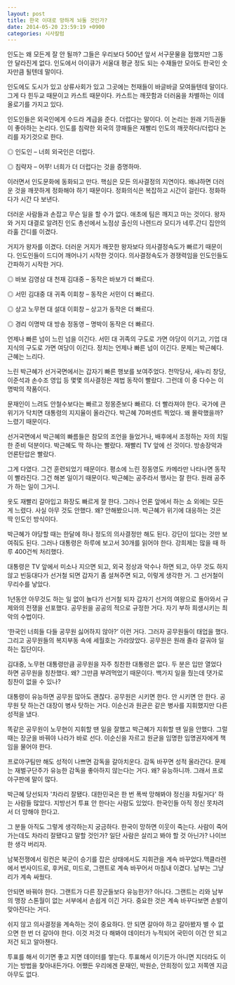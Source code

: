 ```yaml
---
layout: post
title: 한국 이대로 망하게 놔둘 것인가?
date: 2014-05-20 23:59:19 +0900
categories: 시사칼럼
---
```

인도는 왜 모든게 잘 안 될까? 그들은 우리보다 500년 앞서 서구문물을 접했지만 그동안 달라진게 없다. 인도에서 아이큐가 서울대 평균 정도 되는 수재들만 모아도 한국인 숫자만큼 될텐데 말이다. 

  


인도에도 도시가 있고 상류사회가 있고 그곳에는 천재들이 바글바글 모여들텐데 말이다. 그게 다 힌두교 때문이고 카스트 때문이다. 카스트는 깨끗함과 더러움을 차별하는 이데올로기를 가지고 있다. 

  


인도인들은 외국인에게 수드라 계급을 준다. 더럽다는 말이다. 이 논리는 원래 기득권들이 좋아하는 논리다. 인도를 침략한 외국의 깡패들은 재빨리 인도의 깨끗하다/더럽다 논리를 자기것으로 한다. 

  


◎ 인도인 – 너희 외국인은 더럽다.   
      
◎ 침략자 – 어쭈! 너희가 더 더럽다는 것을 증명하마. 

  


이러면서 인도문화에 동화되고 만다. 핵심은 모든 의사결정의 지연이다. 왜냐하면 더러운 것을 깨끗하게 정화해야 하기 때문이다. 정화의식은 복잡하고 시간이 걸린다. 정화하다가 시간 다 보낸다. 

  


더러운 사람들과 손잡고 무슨 일을 할 수가 없다. 애초에 팀은 깨지고 마는 것이다. 왕자와 거지 대결로 알려진 인도 총선에서 노점상 출신의 나렌드라 모디가 네루.간디 집안의 라훌 간디를 이겼다. 

  


거지가 왕자를 이겼다. 더러운 거지가 깨끗한 왕자보다 의사결정속도가 빠르기 때문이다. 인도인들이 드디어 깨어나기 시작한 것이다. 의사결정속도가 경쟁력임을 인도인들도 간파하기 시작한 거다. 

  


◎ 바보 김영삼 대 천재 김대중 – 동작은 바보가 더 빠르다.   
      
◎ 서민 김대중 대 귀족 이회창 – 동작은 서민이 더 빠르다.   
      
◎ 상고 노무현 대 설대 이회창 – 상고가 동작은 더 빠르다.   
      
◎ 경리 이명박 대 방송 정동영 – 명박이 동작은 더 빠르다. 

  


언제나 빠른 넘이 느린 넘을 이긴다. 서민 대 귀족의 구도로 가면 야당이 이기고, 기업 대 지식의 구도로 가면 여당이 이긴다. 정치는 언제나 빠른 넘이 이긴다. 문제는 박근혜다. 근혜는 느리다. 

  


느린 박근혜가 선거국면에서는 갑자기 빠른 행보를 보여주었다. 천막당사, 새누리 창당, 이준석과 손수조 영입 등 몇몇 의사결정은 제법 동작이 빨랐다. 그런데 이 중 다수는 이명박의 작품이다. 

  


문재인이 느려도 안철수보다는 빠르고 정몽준보다 빠르다. 더 빨라져야 한다. 국가에 큰 위기가 닥치면 대통령의 지지율이 올라간다. 박근혜 70퍼센트 찍었다. 왜 몰락했을까? 느렸기 때문이다. 

  


선거국면에서 박근혜의 빠름들은 참모의 조언을 들었거나, 배후에서 조정하는 자의 치밀한 준비 덕분이다. 박근혜도 딱 하나는 빨랐다. 재빨리 TV 앞에 선 것이다. 방송장악과 언론탄압은 빨랐다. 

  


그게 다였다. 그건 훈련되었기 때문이다. 평소에 느린 정동영도 카메라만 나타나면 동작이 빨라진다. 그건 해본 일이기 때문이다. 박근혜는 공주라서 행사는 잘 한다. 원래 공주가 하는 일이 그거니. 

  


옷도 재빨리 갈아입고 화장도 빠르게 잘 한다. 그러나 언론 앞에서 하는 쇼 외에는 모든게 느렸다. 사실 아무 것도 안했다. 왜? 안해봤으니까. 박근혜가 위기에 대응하는 것은 딱 인도인 방식이다. 

  


박근혜가 야당할 때는 한달에 하나 정도의 의사결정만 해도 된다. 강단이 있다는 것만 보여줘도 된다. 그러나 대통령은 하루에 보고서 30개를 읽어야 한다. 강희제는 많을 때 하루 400건씩 처리했다. 

  


대통령은 TV 앞에서 미소나 지으면 되고, 외국 정상과 악수나 하면 되고, 아무 것도 하지 않고 빈둥대다가 선거철 되면 갑자기 좀 설쳐주면 되고, 이렇게 생각한 거. 그 선거철이 무리수를 낳았다. 

  


1년동안 아무것도 하는 일 없이 놀다가 선거철 되자 갑자기 선거의 여왕으로 돌아와서 규제와의 전쟁을 선포했다. 공무원을 공공의 적으로 규정한 거다. 자기 부하 희생시키는 최악의 수법이다. 

  


‘한국인 너희들 다들 공무원 싫어하지 않아?’ 이런 거다. 그러자 공무원들이 태업을 했다. 그리고 공무원들의 복지부동 속에 세월호는 가라앉았다. 공무원은 원래 졸라 갈궈야 일하는 집단이다. 

  


김대중, 노무현 대통령만큼 공무원을 자주 칭찬한 대통령은 없다. 두 분은 입만 열었다 하면 공무원을 칭찬했다. 왜? 그만큼 부려먹었기 때문이다. 백가지 일을 줬는데 댓가로 칭찬이 없을 수 있나? 

  


대통령이 유능하면 공무원 많아도 괜찮다. 공무원은 시키면 한다. 안 시키면 안 한다. 공무원 탓 하는건 대장이 병사 탓하는 거다. 이순신과 원균은 같은 병사를 지휘했지만 다른 성적을 냈다. 

  


똑같은 공무원이 노무현이 지휘할 땐 일을 잘했고 박근혜가 지휘할 땐 일을 안했다. 그럴 때는 장군을 바꿔야 나라가 바로 선다. 이순신을 자르고 원균을 임명한 임명권자에게 책임을 물어야 한다. 

  


프로야구팀만 해도 성적이 나쁘면 감독을 갈아치운다. 감독 바꾸면 성적 올라간다. 문제는 재벌구단주가 유능한 감독을 좋아하지 않는다는 거다. 왜? 유능하니까. 그래서 프로야구판에 말이 많다. 

  


박근혜 당선되자 '차라리 잘됐다. 대한민국은 한 번 폭싹 망해봐야 정신을 차릴거다' 하는 사람들 많았다. 지방선거 투표 안 한다는 사람도 있었다. 한국인들 아직 정신 못차려서 더 망해야 한다고.

  


그 분들 아직도 그렇게 생각하는지 궁금하다. 한국이 망하면 이웃이 죽는다. 사람이 죽어가는데도 차라리 잘됐다고 말할 것인가? 일단 사람은 살리고 봐야 할 것 아닌가? 나이브한 생각 버리자.

  


남북전쟁에서 링컨은 북군이 승기를 잡은 상태에서도 지휘관을 계속 바꾸었다.맥클라렌에서 번사이드로, 후커로, 미드로, 그랜트로 계속 바꾸어서 마침내 이겼다. 남부는 그냥 리가 계속 싸웠다.

  


안되면 바꿔야 한다. 그랜트가 다른 장군들보다 유능한가? 아니다. 그랜트는 리와 남부의 맹장 스톤월이 없는 서부에서 손쉽게 이긴 거다. 중요한 것은 계속 바꾸다보면 손발이 맞아진다는 거다.

  


쉬지 않고 의사결정을 계속하는 것이 중요하다. 안 되면 갈아야 하고 갈아봤자 별 수 없으면 한 번 더 갈아야 한다. 이것 저것 다 해봐야 데이터가 누적되어 국민이 이건 안 되고 저건 되고 알아챈다.

  


투표를 해서 이기면 좋고 지면 데이터를 쌓는다. 투표해서 이기든가 아니면 지더라도 이기는 방법을 찾아내든가다. 어쨌든 우리에겐 문재인, 박원순, 안희정이 있고 저쪽엔 지금 아무도 없다.